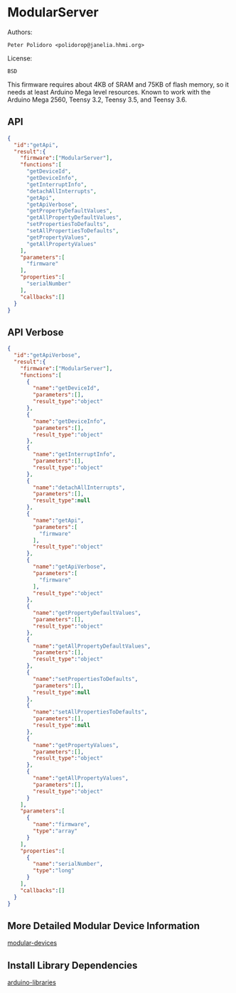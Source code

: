 # ModularServer

Authors:

    Peter Polidoro <polidorop@janelia.hhmi.org>

License:

    BSD

This firmware requires about 4KB of SRAM and 75KB of flash memory, so
it needs at least Arduino Mega level resources. Known to work with the
Arduino Mega 2560, Teensy 3.2, Teensy 3.5, and Teensy 3.6.

## API

```json
{
  "id":"getApi",
  "result":{
    "firmware":["ModularServer"],
    "functions":[
      "getDeviceId",
      "getDeviceInfo",
      "getInterruptInfo",
      "detachAllInterrupts",
      "getApi",
      "getApiVerbose",
      "getPropertyDefaultValues",
      "getAllPropertyDefaultValues",
      "setPropertiesToDefaults",
      "setAllPropertiesToDefaults",
      "getPropertyValues",
      "getAllPropertyValues"
    ],
    "parameters":[
      "firmware"
    ],
    "properties":[
      "serialNumber"
    ],
    "callbacks":[]
  }
}
```

## API Verbose

```json
{
  "id":"getApiVerbose",
  "result":{
    "firmware":["ModularServer"],
    "functions":[
      {
        "name":"getDeviceId",
        "parameters":[],
        "result_type":"object"
      },
      {
        "name":"getDeviceInfo",
        "parameters":[],
        "result_type":"object"
      },
      {
        "name":"getInterruptInfo",
        "parameters":[],
        "result_type":"object"
      },
      {
        "name":"detachAllInterrupts",
        "parameters":[],
        "result_type":null
      },
      {
        "name":"getApi",
        "parameters":[
          "firmware"
        ],
        "result_type":"object"
      },
      {
        "name":"getApiVerbose",
        "parameters":[
          "firmware"
        ],
        "result_type":"object"
      },
      {
        "name":"getPropertyDefaultValues",
        "parameters":[],
        "result_type":"object"
      },
      {
        "name":"getAllPropertyDefaultValues",
        "parameters":[],
        "result_type":"object"
      },
      {
        "name":"setPropertiesToDefaults",
        "parameters":[],
        "result_type":null
      },
      {
        "name":"setAllPropertiesToDefaults",
        "parameters":[],
        "result_type":null
      },
      {
        "name":"getPropertyValues",
        "parameters":[],
        "result_type":"object"
      },
      {
        "name":"getAllPropertyValues",
        "parameters":[],
        "result_type":"object"
      }
    ],
    "parameters":[
      {
        "name":"firmware",
        "type":"array"
      }
    ],
    "properties":[
      {
        "name":"serialNumber",
        "type":"long"
      }
    ],
    "callbacks":[]
  }
}
```

## More Detailed Modular Device Information

[modular-devices](https://github.com/janelia-modular-devices/modular-devices)

## Install Library Dependencies

[arduino-libraries](https://github.com/janelia-arduino/arduino-libraries)
